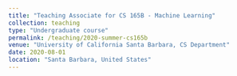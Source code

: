 ```yaml
---
title: "Teaching Associate for CS 165B - Machine Learning"
collection: teaching
type: "Undergraduate course"
permalink: /teaching/2020-summer-cs165b
venue: "University of California Santa Barbara, CS Department"
date: 2020-08-01
location: "Santa Barbara, United States"
---
```

